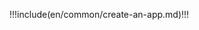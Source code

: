 <IntegrationDetailCard :title="`Create an app in ${$localeConfig.brandName}`">

!!!include(en/common/create-an-app.md)!!!

</IntegrationDetailCard>
